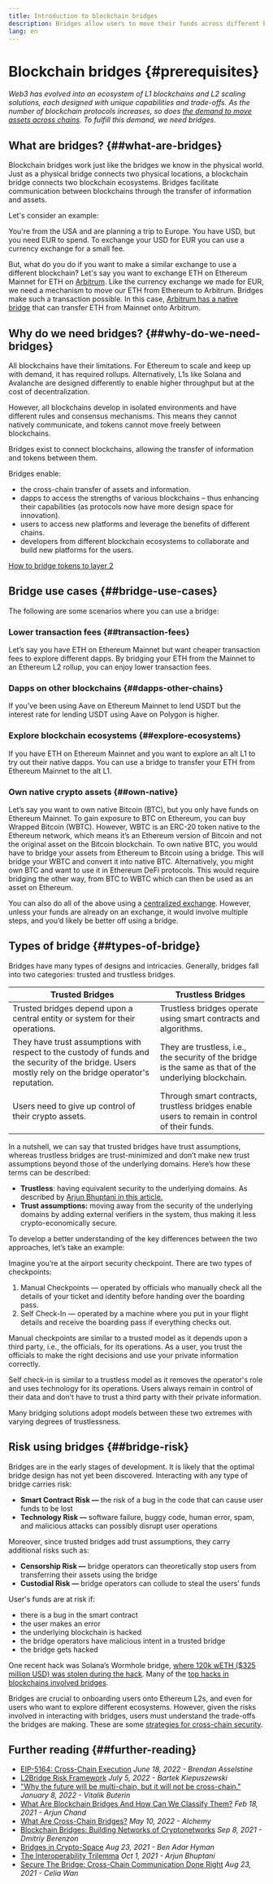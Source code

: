 ```yaml
---
title: Introduction to blockchain bridges
description: Bridges allow users to move their funds across different blockchains
lang: en
---
```


# Blockchain bridges \{#prerequisites}

_Web3 has evolved into an ecosystem of L1 blockchains and L2 scaling solutions, each designed with unique capabilities and trade-offs. As the number of blockchain protocols increases, so does [the demand to move assets across chains](<https://dune.xyz/eliasimos/Bridge-Away-(from-Ethereum)>). To fulfill this demand, we need bridges._

<Divider />

## What are bridges? \{##what-are-bridges}

Blockchain bridges work just like the bridges we know in the physical world. Just as a physical bridge connects two physical locations, a blockchain bridge connects two blockchain ecosystems. Bridges facilitate communication between blockchains through the transfer of information and assets.

Let's consider an example:

You're from the USA and are planning a trip to Europe. You have USD, but you need EUR to spend. To exchange your USD for EUR you can use a currency exchange for a small fee.

But, what do you do if you want to make a similar exchange to use a different blockchain? Let's say you want to exchange ETH on Ethereum Mainnet for ETH on [Arbitrum](https://arbitrum.io/). Like the currency exchange we made for EUR, we need a mechanism to move our ETH from Ethereum to Arbitrum. Bridges make such a transaction possible. In this case, [Arbitrum has a native bridge](https://bridge.arbitrum.io/) that can transfer ETH from Mainnet onto Arbitrum.

## Why do we need bridges? \{##why-do-we-need-bridges}

All blockchains have their limitations. For Ethereum to scale and keep up with demand, it has required rollups. Alternatively, L1s like Solana and Avalanche are designed differently to enable higher throughput but at the cost of decentralization.

However, all blockchains develop in isolated environments and have different rules and consensus mechanisms. This means they cannot natively communicate, and tokens cannot move freely between blockchains.

Bridges exist to connect blockchains, allowing the transfer of information and tokens between them.

Bridges enable:

- the cross-chain transfer of assets and information.
- dapps to access the strengths of various blockchains – thus enhancing their capabilities (as protocols now have more design space for innovation).
- users to access new platforms and leverage the benefits of different chains.
- developers from different blockchain ecosystems to collaborate and build new platforms for the users.

[How to bridge tokens to layer 2](/guides/how-to-use-a-bridge/)

<Divider />

## Bridge use cases \{##bridge-use-cases}

The following are some scenarios where you can use a bridge:

### Lower transaction fees \{##transaction-fees}

Let’s say you have ETH on Ethereum Mainnet but want cheaper transaction fees to explore different dapps. By bridging your ETH from the Mainnet to an Ethereum L2 rollup, you can enjoy lower transaction fees.

### Dapps on other blockchains \{##dapps-other-chains}

If you’ve been using Aave on Ethereum Mainnet to lend USDT but the interest rate for lending USDT using Aave on Polygon is higher.

### Explore blockchain ecosystems \{##explore-ecosystems}

If you have ETH on Ethereum Mainnet and you want to explore an alt L1 to try out their native dapps. You can use a bridge to transfer your ETH from Ethereum Mainnet to the alt L1.

### Own native crypto assets \{##own-native}

Let’s say you want to own native Bitcoin (BTC), but you only have funds on Ethereum Mainnet. To gain exposure to BTC on Ethereum, you can buy Wrapped Bitcoin (WBTC). However, WBTC is an ERC-20 token native to the Ethereum network, which means it’s an Ethereum version of Bitcoin and not the original asset on the Bitcoin blockchain. To own native BTC, you would have to bridge your assets from Ethereum to Bitcoin using a bridge. This will bridge your WBTC and convert it into native BTC. Alternatively, you might own BTC and want to use it in Ethereum DeFi protocols. This would require bridging the other way, from BTC to WBTC which can then be used as an asset on Ethereum.

<InfoBanner shouldCenter emoji=":bulb:">
  You can also do all of the above using a <a href="/get-eth/">centralized exchange</a>. However, unless your funds are already on an exchange, it would involve multiple steps, and you’d likely be better off using a bridge.
</InfoBanner>

<Divider />

## Types of bridge \{##types-of-bridge}

Bridges have many types of designs and intricacies. Generally, bridges fall into two categories: trusted and trustless bridges.

| Trusted Bridges                                                                                                                                         | Trustless Bridges                                                                                      |
| ------------------------------------------------------------------------------------------------------------------------------------------------------- | ------------------------------------------------------------------------------------------------------ |
| Trusted bridges depend upon a central entity or system for their operations.                                                                            | Trustless bridges operate using smart contracts and algorithms.                                        |
| They have trust assumptions with respect to the custody of funds and the security of the bridge. Users mostly rely on the bridge operator's reputation. | They are trustless, i.e., the security of the bridge is the same as that of the underlying blockchain. |
| Users need to give up control of their crypto assets.                                                                                                   | Through smart contracts, trustless bridges enable users to remain in control of their funds.           |

In a nutshell, we can say that trusted bridges have trust assumptions, whereas trustless bridges are trust-minimized and don’t make new trust assumptions beyond those of the underlying domains. Here’s how these terms can be described:

- **Trustless**: having equivalent security to the underlying domains. As described by [Arjun Bhuptani in this article.](https://medium.com/connext/the-interoperability-trilemma-657c2cf69f17)
- **Trust assumptions:** moving away from the security of the underlying domains by adding external verifiers in the system, thus making it less crypto-economically secure.

To develop a better understanding of the key differences between the two approaches, let’s take an example:

Imagine you’re at the airport security checkpoint. There are two types of checkpoints:

1. Manual Checkpoints — operated by officials who manually check all the details of your ticket and identity before handing over the boarding pass.
2. Self Check-In — operated by a machine where you put in your flight details and receive the boarding pass if everything checks out.

Manual checkpoints are similar to a trusted model as it depends upon a third party, i.e., the officials, for its operations. As a user, you trust the officials to make the right decisions and use your private information correctly.

Self check-in is similar to a trustless model as it removes the operator's role and uses technology for its operations. Users always remain in control of their data and don’t have to trust a third party with their private information.

Many bridging solutions adopt models between these two extremes with varying degrees of trustlessness.

<Divider />

## Risk using bridges \{##bridge-risk}

Bridges are in the early stages of development. It is likely that the optimal bridge design has not yet been discovered. Interacting with any type of bridge carries risk:

- **Smart Contract Risk —** the risk of a bug in the code that can cause user funds to be lost
- **Technology Risk —** software failure, buggy code, human error, spam, and malicious attacks can possibly disrupt user operations

Moreover, since trusted bridges add trust assumptions, they carry additional risks such as:

- **Censorship Risk —** bridge operators can theoretically stop users from transferring their assets using the bridge
- **Custodial Risk —** bridge operators can collude to steal the users’ funds

User's funds are at risk if:

- there is a bug in the smart contract
- the user makes an error
- the underlying blockchain is hacked
- the bridge operators have malicious intent in a trusted bridge
- the bridge gets hacked

One recent hack was Solana’s Wormhole bridge, [where 120k wETH ($325 million USD) was stolen during the hack](https://rekt.news/wormhole-rekt/). Many of the [top hacks in blockchains involved bridges](https://rekt.news/leaderboard/).

Bridges are crucial to onboarding users onto Ethereum L2s, and even for users who want to explore different ecosystems. However, given the risks involved in interacting with bridges, users must understand the trade-offs the bridges are making. These are some [strategies for cross-chain security](https://blog.debridge.finance/10-strategies-for-cross-chain-security-8ed5f5879946).

<Divider />

## Further reading \{##further-reading}

- [EIP-5164: Cross-Chain Execution](https://ethereum-magicians.org/t/eip-5164-cross-chain-execution/9658) _June 18, 2022 - Brendan Asselstine_
- [L2Bridge Risk Framework](https://gov.l2beat.com/t/l2bridge-risk-framework/31) _July 5, 2022 - Bartek Kiepuszewski_
- ["Why the future will be multi-chain, but it will not be cross-chain."](https://old.reddit.com/r/ethereum/comments/rwojtk/ama_we_are_the_efs_research_team_pt_7_07_january/hrngyk8/) _January 8, 2022 - Vitalik Buterin_
- [What Are Blockchain Bridges And How Can We Classify Them?](https://blog.li.finance/what-are-blockchain-bridges-and-how-can-we-classify-them-560dc6ec05fa) _Feb 18, 2021 - Arjun Chand_
- [What Are Cross-Chain Bridges?](https://www.alchemy.com/overviews/cross-chain-bridges) _May 10, 2022 - Alchemy_
- [Blockchain Bridges: Building Networks of Cryptonetworks](https://medium.com/1kxnetwork/blockchain-bridges-5db6afac44f8) _Sep 8, 2021 - Dmitriy Berenzon_
- [Bridges in Crypto-Space](https://medium.com/chainsafe-systems/bridges-in-crypto-space-12e158f5fd1e) _Aug 23, 2021 - Ben Adar Hyman_
- [The Interoperability Trilemma](https://medium.com/connext/the-interoperability-trilemma-657c2cf69f17) _Oct 1, 2021 - Arjun Bhuptani_
- [Secure The Bridge: Cross-Chain Communication Done Right](https://medium.com/dragonfly-research/secure-the-bridge-cross-chain-communication-done-right-part-i-993f76ffed5d) _Aug 23, 2021 - Celia Wan_
